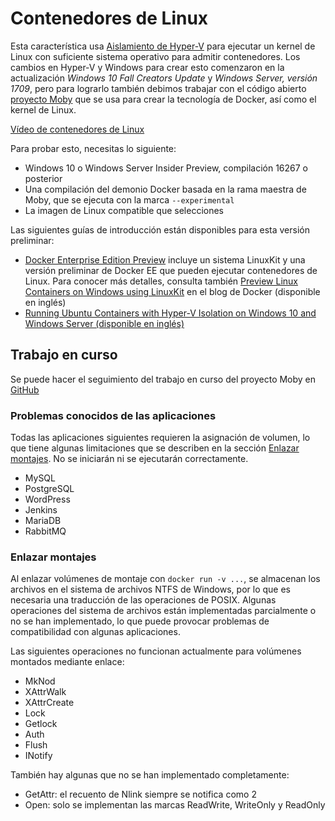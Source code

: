 # <a name="linux-containers"></a>Contenedores de Linux

Esta característica usa [Aislamiento de Hyper-V](../manage-containers/hyperv-container.md) para ejecutar un kernel de Linux con suficiente sistema operativo para admitir contenedores. Los cambios en Hyper-V y Windows para crear esto comenzaron en la actualización _Windows 10 Fall Creators Update_ y _Windows Server, versión 1709_, pero para lograrlo también debimos trabajar con el código abierto [proyecto Moby](https://www.github.com/moby/moby) que se usa para crear la tecnología de Docker, así como el kernel de Linux. 

[Vídeo de contenedores de Linux](https://sec.ch9.ms/ch9/1e5a/08ff93f2-987e-4f8d-8036-2570dcac1e5a/LinuxContainer.mp4)

Para probar esto, necesitas lo siguiente:

- Windows 10 o Windows Server Insider Preview, compilación 16267 o posterior
- Una compilación del demonio Docker basada en la rama maestra de Moby, que se ejecuta con la marca `--experimental`
- La imagen de Linux compatible que selecciones

Las siguientes guías de introducción están disponibles para esta versión preliminar:

- [Docker Enterprise Edition Preview](https://blog.docker.com/2017/09/docker-windows-server-1709/) incluye un sistema LinuxKit y una versión preliminar de Docker EE que pueden ejecutar contenedores de Linux. Para conocer más detalles, consulta también [Preview Linux Containers on Windows using LinuxKit](https://go.microsoft.com/fwlink/?linkid=857061) en el blog de Docker (disponible en inglés)
- [Running Ubuntu Containers with Hyper-V Isolation on Windows 10 and Windows Server (disponible en inglés)](https://go.microsoft.com/fwlink/?linkid=857067)


## <a name="work-in-progress"></a>Trabajo en curso

Se puede hacer el seguimiento del trabajo en curso del proyecto Moby en [GitHub](https://github.com/moby/moby/issues/33850)


### <a name="known-app-issues"></a>Problemas conocidos de las aplicaciones

Todas las aplicaciones siguientes requieren la asignación de volumen, lo que tiene algunas limitaciones que se describen en la sección [Enlazar montajes](#Bind-mounts). No se iniciarán ni se ejecutarán correctamente.

- MySQL
- PostgreSQL
- WordPress
- Jenkins
- MariaDB
- RabbitMQ


### <a name="bind-mounts"></a>Enlazar montajes

Al enlazar volúmenes de montaje con `docker run -v ...`, se almacenan los archivos en el sistema de archivos NTFS de Windows, por lo que es necesaria una traducción de las operaciones de POSIX. Algunas operaciones del sistema de archivos están implementadas parcialmente o no se han implementado, lo que puede provocar problemas de compatibilidad con algunas aplicaciones.

Las siguientes operaciones no funcionan actualmente para volúmenes montados mediante enlace:

- MkNod
- XAttrWalk
- XAttrCreate
- Lock
- Getlock
- Auth
- Flush
- INotify

También hay algunas que no se han implementado completamente:

- GetAttr: el recuento de Nlink siempre se notifica como 2
- Open: solo se implementan las marcas ReadWrite, WriteOnly y ReadOnly
